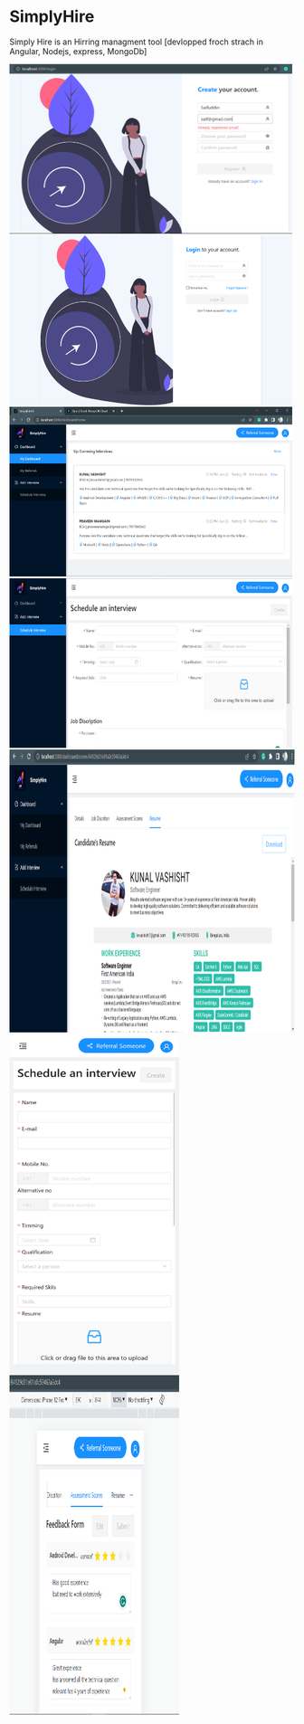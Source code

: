 # SimplyHire
Simply Hire is an Hirring managment tool [devlopped froch strach in Angular, Nodejs, express, MongoDb]

<img src="simplyhire-api/uploads/register.PNG" width="500" height="300">
<img src="simplyhire-api/uploads/login.PNG" width="500" height="300">
<img src="simplyhire-api/uploads/home.PNG" width="500" height="300">
<img src="simplyhire-api/uploads/interview.PNG" width="500" height="300">
<img src="simplyhire-api/uploads/resume.PNG" width="1000" height="500">
<img src="simplyhire-api/uploads/responsive2.PNG" width="300" height="600">
<img src="simplyhire-api/uploads/responsiveScreens.PNG" width="300" height="600">